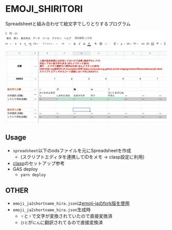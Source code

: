 EMOJI_SHIRITORI
=====

Spreadsheetと組み合わせて絵文字でしりとりするプログラム

![動作キャプチャ](./screenshot.png)

## Usage

- `spreadsheet`以下のodsファイルを元にSpreadsheetを作成
  - (スクリプトエディタを連携してIDをメモ -> clasp設定に利用)
- [clasp](https://github.com/google/clasp)のセットアップ参考
- GAS deploy
  - `yarn deploy`

## OTHER

- `emoji_ja2shortname_hira.json`は[emoji-jaのfork版を使用](https://github.com/TakeshiOnishi/emoji-ja/tree/short_name_yomi)
- `emoji_ja2shortname_hira.json`生成時
  - ♀と♀️で文字が変換されていたので直接変換済
  - `ひと`が`にん`に翻訳されてるので直接変換済
